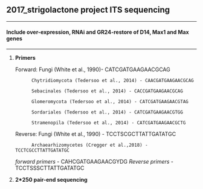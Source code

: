 
## 2017_strigolactone project ITS sequencing

----
#### Include over-expression, RNAi and GR24-restore of D14, Max1 and Max genes
----

1. **Primers**

    Forward: Fungi (White et al., 1990)- CATCGATGAAGAACGCAG 
    
             Chytridiomycota (Tedersoo et al., 2014) - CAACGATGAAGAACGCAG
             
             Sebacinales (Tedersoo et al., 2014) - CACCGATGAAGAACGCAG
             
             Glomeromycota (Tedersoo et al., 2014) - CATCGATGAAGAACGTAG
             
             Sordariales (Tedersoo et al., 2014) - CATCGATGAAGAACGTGG
             
             Stramenopila (Tedersoo et al., 2014) - CATCGATGAAGAACGCTG
             
    Reverse: Fungi (White et al., 1990) - TCCTSCGCTTATTGATATGC
    
             Archaearhizomycetes (Cregger et al.,2018) - TCCTCGCCTTATTGATATGC
             
   *forward primers* - CAHCGATGAAGAACGYDG
   *Reverse primers* - TCCTSSSCTTATTGATATGC
   
 2. **2*250 pair-end sequencing**
 
    
